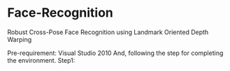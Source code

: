 # Face-Recognition
Robust Cross-Pose Face Recognition using Landmark Oriented Depth Warping 

Pre-requirement: Visual Studio 2010
And, following the step for completing the environment.
Step1:
